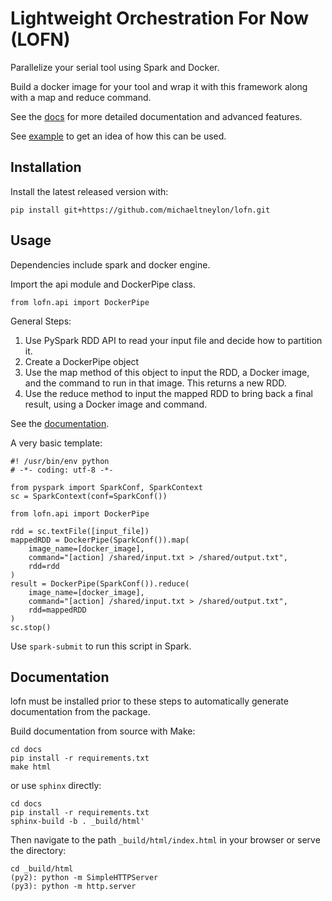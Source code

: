 # Lightweight Orchestration For Now (LOFN)

Parallelize your serial tool using Spark and Docker.

Build a docker image for your tool and wrap it with this framework along with
a map and reduce command.

See the [docs](#documentation) for more detailed documentation and advanced features.

See [example](example) to get an idea of how this can be used.

## Installation

Install the latest released version with:

`pip install git+https://github.com/michaeltneylon/lofn.git`

## Usage

Dependencies include spark and docker engine.

Import the api module and DockerPipe class.

`from lofn.api import DockerPipe`

General Steps:

1. Use PySpark RDD API to read your input file and decide how to partition it.
2. Create a DockerPipe object
3. Use the map method of this object to input the RDD, a Docker image, and
the command to run in that image. This returns a new RDD.
4. Use the reduce method to input the mapped RDD to bring back a final
result, using a Docker image and command.

See the [documentation](#documentation).

A very basic template:

```
#! /usr/bin/env python
# -*- coding: utf-8 -*-

from pyspark import SparkConf, SparkContext
sc = SparkContext(conf=SparkConf())

from lofn.api import DockerPipe

rdd = sc.textFile([input_file])
mappedRDD = DockerPipe(SparkConf()).map(
    image_name=[docker_image],
    command="[action] /shared/input.txt > /shared/output.txt",
    rdd=rdd
)
result = DockerPipe(SparkConf()).reduce(
    image_name=[docker_image],
    command="[action] /shared/input.txt > /shared/output.txt",
    rdd=mappedRDD
)
sc.stop()
```

Use `spark-submit` to run this script in Spark.

## Documentation

lofn must be installed prior to these steps to automatically generate documentation from the package.

Build documentation from source with Make:

```
cd docs
pip install -r requirements.txt
make html
```

or use `sphinx` directly:

```
cd docs
pip install -r requirements.txt
sphinx-build -b . _build/html'
```

Then navigate to the path `_build/html/index.html` in your browser or serve the directory:

```
cd _build/html
(py2): python -m SimpleHTTPServer
(py3): python -m http.server
```
